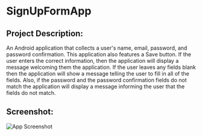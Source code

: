 # SignUpFormApp

## Project Description:
An Android application that collects a user's name, email, password, and password confirmation. This application also features a Save button. If the user enters the correct information, then the application will display a message welcoming them the application. If the user leaves any fields blank then the application will show a message telling the user to fill in all of the fields. Also, if the password and the password confirmation fields do not match the application will display a message informing the user that the fields do not match. 

## Screenshot:

![App Screenshot](https://raw.githubusercontent.com/Jpatel2049/SignUpForm/master/SignUpFormScreenshot.png)
